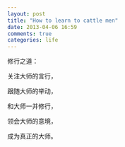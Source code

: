 ```yaml
---
layout: post
title: "How to learn to cattle men"
date: 2013-04-06 16:59
comments: true
categories: life
---
```

修行之道：

关注大师的言行，

跟随大师的举动，

和大师一并修行，

领会大师的意境，

成为真正的大师。